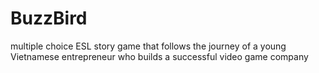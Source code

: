 # BuzzBird
multiple choice ESL story game that follows the journey of a young Vietnamese entrepreneur who builds a successful video game company
